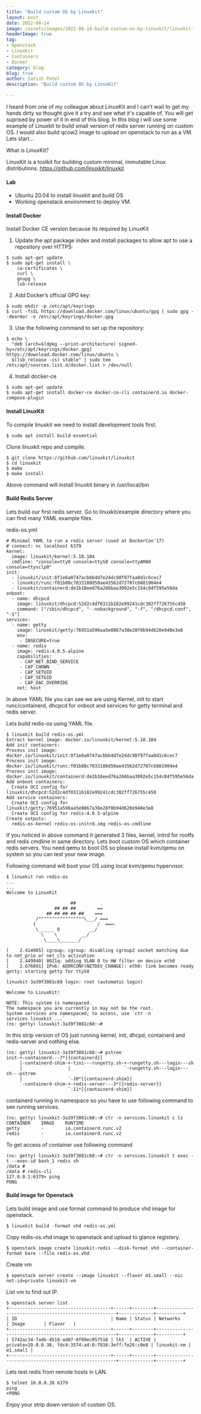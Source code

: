 ```yaml
---
title: "Build custom OS by LinuxKit"
layout: post
date: 2022-08-14
image: /assets/images/2022-08-14-build-custom-os-by-linuxkit/linuxkit-logo.png
headerImage: true
tag:
- Openstack
- LinuxKit
- Containers
- Docker
category: blog
blog: true
author: Satish Patel
description: "Build custom OS by LinuxKit"

---
```


I heard from one of my colleague about LinuxKit and I can't wait to get my hands dirty so thought give it a try and see what it's capable of. You will get suprised by power of it in end of this blog. In this blog i will use some example of Linuxkit to build small version of redis server running on custom OS. I would also build qcow2 image to upload on openstack to run as a VM. Lets start...

What is LinuxKit?

LinuxKit is a toolkit for building custom minimal, immutable Linux distributions. https://github.com/linuxkit/linuxkit

#### Lab 

* Ubuntu 20.04 to install linuxkit and build OS
* Working openstack environment to deploy VM. 

#### Install Docker

Install Docker CE version because its required by LinuxKit

1. Update the apt package index and install packages to allow apt to use a repository over HTTPS:

```
$ sudo apt-get update
$ sudo apt-get install \
    ca-certificates \
    curl \
    gnupg \
    lsb-release
```

2. Add Docker’s official GPG key: 

```
$ sudo mkdir -p /etc/apt/keyrings
$ curl -fsSL https://download.docker.com/linux/ubuntu/gpg | sudo gpg --dearmor -o /etc/apt/keyrings/docker.gpg
```

3. Use the following command to set up the repository:

```
$ echo \
  "deb [arch=$(dpkg --print-architecture) signed-by=/etc/apt/keyrings/docker.gpg] https://download.docker.com/linux/ubuntu \
  $(lsb_release -cs) stable" | sudo tee /etc/apt/sources.list.d/docker.list > /dev/null
```

4. Install docker-ce

```
$ sudo apt-get update
$ sudo apt-get install docker-ce docker-ce-cli containerd.io docker-compose-plugin
```

#### Install LinuxKit

To compile linuxkit we need to install development tools first.

```
$ sudo apt install build-essential
```

Clone linuxkit repo and compile.

```
$ git clone https://github.com/linuxkit/linuxkit
$ cd linuxkit
$ make
$ make install
```

Above command will install linuxkit binary in /usr/local/bin

#### Build Redis Server

Lets build our first redis server. Go to linuxkit/example directory where you can find many YAML example files.

redis-os.yml

```
# Minimal YAML to run a redis server (used at DockerCon'17)
# connect: nc localhost 6379
kernel:
  image: linuxkit/kernel:5.10.104
  cmdline: "console=tty0 console=ttyS0 console=ttyAMA0 console=ttysclp0"
init:
  - linuxkit/init:8f1e6a0747acbbb4d7e24dc98f97faa8d1c6cec7
  - linuxkit/runc:f01b88c7033180d50ae43562d72707c6881904e4
  - linuxkit/containerd:de1b18eed76a266baa3092e5c154c84f595e56da
onboot:
  - name: dhcpcd
    image: linuxkit/dhcpcd:52d2c4df0311b182e99241cdc382ff726755c450
    command: ["/sbin/dhcpcd", "--nobackground", "-f", "/dhcpcd.conf", "-1"]
services:
  - name: getty
    image: linuxkit/getty:76951a596aa5e0867a38e28f0b94d620e948e3e8
    env:
     - INSECURE=true
  - name: redis
    image: redis:4.0.5-alpine
    capabilities:
     - CAP_NET_BIND_SERVICE
     - CAP_CHOWN
     - CAP_SETUID
     - CAP_SETGID
     - CAP_DAC_OVERRIDE
    net: host
```

In above YAML file you can see we are using Kernel, init to start runc/containerd, dhcpcd for onboot and services for getty terminal and redis server. 

Lets build redis-os using YAML file. 

```
$ linuxkit build redis-os.yml
Extract kernel image: docker.io/linuxkit/kernel:5.10.104
Add init containers:
Process init image: docker.io/linuxkit/init:8f1e6a0747acbbb4d7e24dc98f97faa8d1c6cec7
Process init image: docker.io/linuxkit/runc:f01b88c7033180d50ae43562d72707c6881904e4
Process init image: docker.io/linuxkit/containerd:de1b18eed76a266baa3092e5c154c84f595e56da
Add onboot containers:
  Create OCI config for linuxkit/dhcpcd:52d2c4df0311b182e99241cdc382ff726755c450
Add service containers:
  Create OCI config for linuxkit/getty:76951a596aa5e0867a38e28f0b94d620e948e3e8
  Create OCI config for redis:4.0.5-alpine
Create outputs:
  redis-os-kernel redis-os-initrd.img redis-os-cmdline
```

If you noticed in above command it generated 3 files, kernel, initrd for rootfs and redis cmdline in same directory. Lets boot custom OS which container redis servers. You need qemu to boot OS so please install kvm/qemu on system so you can test your new image. 

Following command will boot your OS using local kvm/qemu hypervisor.

```
$ linuxkit run redis-os
...
...
Welcome to LinuxKit

                        ##         .
                  ## ## ##        ==
               ## ## ## ## ##    ===
           /"""""""""""""""""\___/ ===
          {                       /  ===-
           \______ O           __/
             \    \         __/
              \____\_______/

[    2.414985] cgroup: cgroup: disabling cgroup2 socket matching due to net_prio or net_cls activation
[    2.449940] 8021q: adding VLAN 0 to HW filter on device eth0
[    2.676891] IPv6: ADDRCONF(NETDEV_CHANGE): eth0: link becomes ready
getty: starting getty for ttyS0

linuxkit-3a39f3081c68 login: root (automatic login)

Welcome to LinuxKit!

NOTE: This system is namespaced.
The namespace you are currently in may not be the root.
System services are namespaced; to access, use `ctr -n services.linuxkit ...`
(ns: getty) linuxkit-3a39f3081c68:~#
``` 

In this strip version of OS just running kernel, init, dhcpd, containerd and redis-server and nothing else. 

```
(ns: getty) linuxkit-3a39f3081c68:~# pstree
init-+-containerd---7*[{containerd}]
     |-containerd-shim-+-tini---rungetty.sh-+-rungetty.sh---login---sh
     |                 |                    `-rungetty.sh---login---sh---pstree
     |                 `-10*[{containerd-shim}]
     `-containerd-shim-+-redis-server---3*[{redis-server}]
                       `-11*[{containerd-shim}]
```

containerd running in namespace so you have to use following command to see running services.

```
(ns: getty) linuxkit-3a39f3081c68:~# ctr -n services.linuxkit c ls
CONTAINER    IMAGE    RUNTIME
getty        -        io.containerd.runc.v2
redis        -        io.containerd.runc.v2
```

To get access of container use following command

```
(ns: getty) linuxkit-3a39f3081c68:~# ctr -n services.linuxkit t exec -t --exec-id bash_1 redis sh
/data #
/data # redis-cli
127.0.0.1:6379> ping
PONG
```

#### Build image for Openstack

Lets build image and use format command to produce vhd image for openstack. 

```
$ linuxkit build -format vhd redis-os.yml
```

Copy redis-os.vhd image to openstack and upload to glance registery. 

```
$ openstack image create linuxkit-redis --disk-format vhd --container-format bare --file redis-os.vhd
```

Create vm 

```
$ openstack server create --image linuxkit --flavor m1.small --nic net-id=private linuxkit-vm
```

List vm to find out IP.

```
$ openstack server list
+--------------------------------------+------+--------+-------------------------------------------------------+-------------+----------+
| ID                                   | Name | Status | Networks                                              | Image       | Flavor   |
+--------------------------------------+------+--------+-------------------------------------------------------+-------------+----------+
| 5742ac34-7adb-4518-ad07-0f69ec057518 | lk1  | ACTIVE | private=10.0.0.38, fdc4:3574:a4:0:f816:3eff:fe26:c0e8 | linuxkit-vm | m1.small |
+--------------------------------------+------+--------+-------------------------------------------------------+-------------+----------+
```

Lets test redis from remote hosts in LAN.

```
$ telnet 10.0.0.38 6379
ping
+PONG
```

Enjoy your strip down version of custom OS. 


